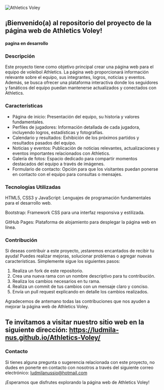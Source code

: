 ![Athletics Voley](https://github.com/Ludmila-nus/Athletics-Voley/assets/123734518/f8233ec2-da9c-4773-b62f-b9955fd445cd)

## ¡Bienvenido(a) al repositorio del proyecto de la página web de Athletics Voley!
#### pagina en desarrollo

### Descripción
Este proyecto tiene como objetivo principal crear una página web para el equipo de voleibol Athletics. La página web proporcionará información relevante sobre el equipo, sus integrantes, logros, noticias y eventos. Además, se busca ofrecer una plataforma interactiva donde los seguidores y fanáticos del equipo puedan mantenerse actualizados y conectados con Athletics.

### Características
<ul>
    <li>Página de inicio: Presentación del equipo, su historia y valores fundamentales.</li>
    <li>Perfiles de jugadores: Información detallada de cada jugadora, incluyendo logros, estadísticas y fotografías.
    </li>
    <li>Calendario y resultados: Exhibición de los próximos partidos y resultados pasados del equipo.</li>
    <li>Noticias y eventos: Publicación de noticias relevantes, actualizaciones y eventos importantes relacionados con Athletics.
    </li>
    <li>Galería de fotos: Espacio dedicado para compartir momentos destacados del equipo a través de imágenes.</li>
    <li>Formulario de contacto: Opción para que los visitantes puedan ponerse en contacto con el equipo para consultas o mensajes.</li>
</ul>

### Tecnologías Utilizadas
HTML5, CSS3 y JavaScript: Lenguajes de programación fundamentales para el desarrollo web.

Bootstrap: Framework CSS para una interfaz responsiva y estilizada.

GitHub Pages: Plataforma de alojamiento para desplegar la página web en línea.

### Contribución
Si deseas contribuir a este proyecto, ¡estaremos encantados de recibir tu ayuda! Puedes realizar mejoras, solucionar problemas o agregar nuevas características. Simplemente sigue los siguientes pasos:

<ol>
    <li>Realiza un fork de este repositorio.</li>
    <li>Crea una nueva rama con un nombre descriptivo para tu contribución.</li>
    <li>Realiza los cambios necesarios en tu rama.</li>
    <li>Realiza un commit de tus cambios con un mensaje claro y conciso.</li>
    <li>Envía un pull request explicando en detalle los cambios realizados.</li>
</ol>
<p>Agradecemos de antemano todas las contribuciones que nos ayuden a mejorar la página web de Athletics Voley.</p>

## Te invitamos a visitar nuestro sitio web en la siguiente dirección: https://ludmila-nus.github.io/Athletics-Voley/

### Contacto
Si tienes alguna pregunta o sugerencia relacionada con este proyecto, no dudes en ponerte en contacto con nosotros a través del siguiente correo electrónico: ludmilanussio@hotmail.com

¡Esperamos que disfrutes explorando la página web de Athletics Voley!

